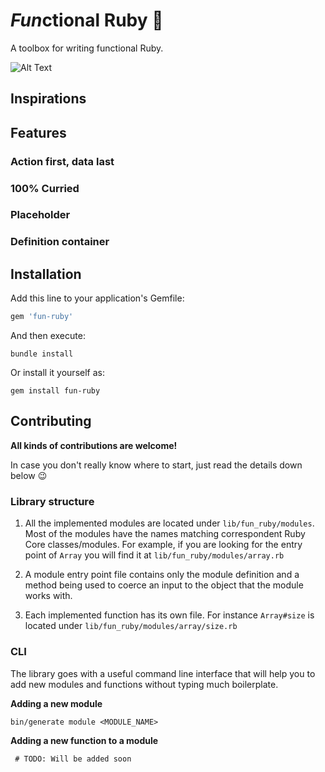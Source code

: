 # *Fun*ctional Ruby 🚀

A toolbox for writing functional Ruby.

![Alt Text](assets/fun.gif)

## Inspirations

## Features

### Action first, data last

### 100% Curried

### Placeholder

### Definition container

## Installation

Add this line to your application's Gemfile:

```ruby
gem 'fun-ruby'
```

And then execute:
```shell 
bundle install
```

Or install it yourself as:
```shell
gem install fun-ruby
```


## Contributing

**All kinds of contributions are welcome!**

In case you don't really know where to start, just read the details down below 😉

### Library structure

1) All the implemented modules are located under `lib/fun_ruby/modules`.
Most of the modules have the names matching correspondent Ruby Core classes/modules.
For example, if you are looking for the entry point of `Array` you will find it
at `lib/fun_ruby/modules/array.rb`

2) A module entry point file contains only the module definition and
a method being used to coerce an input to the object that the module works with.

3) Each implemented function has its own file. For instance `Array#size` is located
under `lib/fun_ruby/modules/array/size.rb`

### CLI

The library goes with a useful command line interface that will help you
to add new modules and functions without typing much boilerplate.

**Adding a new module**
```shell
bin/generate module <MODULE_NAME>
```

**Adding a new function to a module**
```shell
 # TODO: Will be added soon
```
